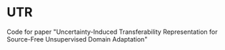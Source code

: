 # UTR
Code for paper "Uncertainty-Induced Transferability Representation for Source-Free Unsupervised Domain Adaptation"
